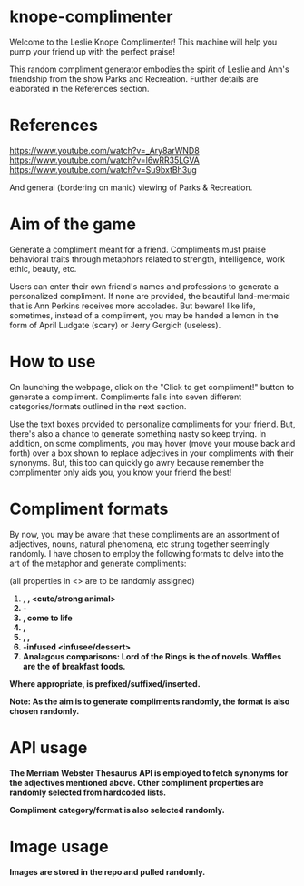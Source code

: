 # knope-complimenter

Welcome to the Leslie Knope Complimenter! This machine will help you pump your friend up with the perfect praise!

This random compliment generator embodies the spirit of Leslie and Ann's friendship from the show Parks and Recreation. Further details are elaborated in the References section.

# References

https://www.youtube.com/watch?v=_Ary8arWND8
https://www.youtube.com/watch?v=l6wRR35LGVA
https://www.youtube.com/watch?v=Su9bxtBh3ug

And general (bordering on manic) viewing of Parks & Recreation.

# Aim of the game
Generate a compliment meant for a friend. Compliments must praise behavioral traits through metaphors related to strength, intelligence, work ethic, beauty, etc. 

Users can enter their own friend's names and professions to generate a personalized compliment. If none are provided, the beautiful land-mermaid that is Ann Perkins receives more accolades. But beware! like life, sometimes, instead of a compliment, you may be handed a lemon in the form of April Ludgate (scary) or Jerry Gergich (useless).

# How to use
On launching the webpage, click on the "Click to get compliment!" button to generate a compliment. Compliments falls into seven different categories/formats outlined in the next section.

Use the text boxes provided to personalize compliments for your friend. But, there's also a chance to generate something nasty so keep trying. In addition, on some compliments, you may hover (move your mouse back and forth) over a box shown to replace adjectives in your compliments with their synonyms. But, this too can quickly go awry because remember the complimenter only aids you, you know your friend the best!

# Compliment formats

By now, you may be aware that these compliments are an assortment of adjectives, nouns, natural phenomena, etc strung together seemingly randomly. I have chosen to employ the following formats to delve into the art of the metaphor and generate compliments:

(all properties in <> are to be randomly assigned)
1) <cute adjective>, <strong adjective>, <behavior> <cute/strong animal>
2) <adjective> <ecosystem>-<mythical being>
3) <adjective>, <behavior> <inanimate object> come to life
4) <adjective>, <adjective> <profession>
5) <adjective>, <adjective>, <flower>
6) <infuser>-infused <infusee/dessert>
7) Analagous comparisons:
    Lord of the Rings is the <person> of novels. 
    Waffles are the <person> of breakfast foods.

Where appropriate, <person> is prefixed/suffixed/inserted.

Note: As the aim is to generate compliments randomly, the format is also chosen randomly.

# API usage
The Merriam Webster Thesaurus API is employed to fetch synonyms for the adjectives mentioned above. 
Other compliment properties are randomly selected from hardcoded lists.

Compliment category/format is also selected randomly.

# Image usage
Images are stored in the repo and pulled randomly.
